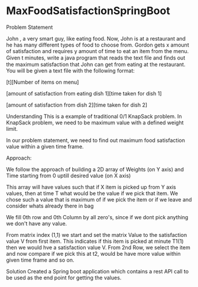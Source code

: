 # MaxFoodSatisfactionSpringBoot

Problem Statement

John , a very smart guy, like eating food. Now, John is at a restaurant and he has many different types of food to choose from. Gordon gets x amount of satisfaction and requires y amount of time to eat an item from the menu. Given t minutes, write a java program that reads the text file and ﬁnds out the maximum satisfaction that John can get from eating at the restaurant. You will be given a text file with the following format:

 [t][Number of items on menu]

[amount of satisfaction from eating dish 1][time taken for dish 1]

[amount of satisfaction from dish 2][time taken for dish 2]


Understanding
This is a example of traditional 0/1 KnapSack problem. In KnapSack problem, we need to be maximum value with a defined weight limit.

In our problem statement, we need to find out maximum food satisfaction value within a given time frame.

Approach:

We follow the approach of building a 2D array of Weights (on Y axis) and Time starting from 0 uptill desired value (on X axis)

This array will have values such that if X item is picked up from Y axis values, then at time T what would be the value if we pick that item. We chose such a value that is maximum of if we pick the item or if we leave and consider whats already there in bag

We fill 0th row and 0th Column by all zero's, since if we dont pick anything we don't have any value.

From matrix index (1,1) we start and set the matrix Value to the satisfaction value V from first item. This indicates if this item is picked at minute T1(1) then we would hve a satisfaction value V. 
From 2nd Row, we select the item and now compare if we pick this at t2, would be have more value within given time frame and so on.

Solution
Created a Spring boot application which contains a rest API call to be used as the end point for getting the values.
